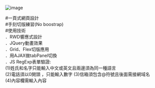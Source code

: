 ![image](https://github.com/gn00667340/single-page-web/blob/gh-pages/images/singlepage.gif)

#一頁式網頁設計  
#手刻切版練習(No boostrap)  
#使用技術   
．RWD響應式設計  
．JQuery動畫效果  
．Grid、Flex切版應用  
．用AJAX做tabPanel切換  
．JS RegExp表單驗證:  
(1)姓氏和名字只能輸入中文或英文且兩邊須為同一種語言  
(2)電話須以0開頭 ，只能輸入數字 
(3)信箱須包含@符號且後面需接網域名  
(4)內容欄需輸入內容  
